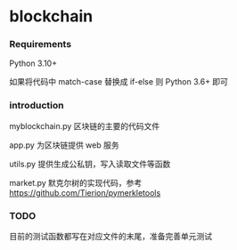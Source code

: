 # blockchain

### Requirements
Python 3.10+

如果将代码中 match-case 替换成 if-else 则 Python 3.6+ 即可


### introduction
myblockchain.py 区块链的主要的代码文件

app.py 为区块链提供 web 服务

utils.py 提供生成公私钥，写入读取文件等函数

market.py 默克尔树的实现代码，参考 https://github.com/Tierion/pymerkletools


### TODO
目前的测试函数都写在对应文件的末尾，准备完善单元测试